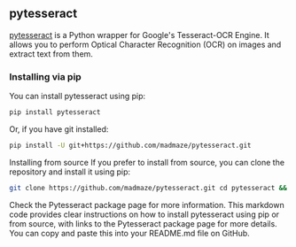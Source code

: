 ## pytesseract

[pytesseract](https://pypi.org/project/pytesseract/) is a Python wrapper for Google's Tesseract-OCR Engine. It allows you to perform Optical Character Recognition (OCR) on images and extract text from them.

### Installing via pip

You can install pytesseract using pip:

```bash
pip install pytesseract
```

Or, if you have git installed:
```bash
pip install -U git+https://github.com/madmaze/pytesseract.git
```

Installing from source
If you prefer to install from source, you can clone the repository and install it using pip:
```bash
git clone https://github.com/madmaze/pytesseract.git cd pytesseract && pip install -U
```

Check the Pytesseract package page for more information.
This markdown code provides clear instructions on how to install pytesseract using pip or from source, with links to the Pytesseract package page for more details. You can copy and paste this into your README.md file on GitHub.


